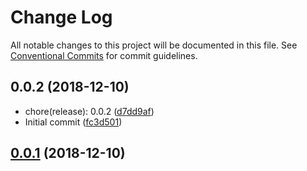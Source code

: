 # Change Log

All notable changes to this project will be documented in this file.
See [Conventional Commits](https://conventionalcommits.org) for commit guidelines.

## 0.0.2 (2018-12-10)


* chore(release): 0.0.2 ([d7dd9af](https://github.com/BarryYan/changelog/commit/d7dd9af))
* Initial commit ([fc3d501](https://github.com/BarryYan/changelog/commit/fc3d501))







## [0.0.1](https://github.com/BarryYan/changelog/compare/v0.0.2...v0.0.1) (2018-12-10)






